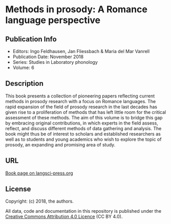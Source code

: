 # Methods in prosody: A Romance language perspective 

## Publication Info

- Editors: Ingo Feldhausen, Jan Fliessbach & Maria del Mar Vanrell
- Publication Date: November 2018
- Series: Studies in Laboratory phonology 
- Volume: 6

## Description
This book presents a collection of pioneering papers reflecting current methods in prosody research with a focus on Romance languages. The rapid expansion of the field of prosody research in the last decades has given rise to a proliferation of methods that has left little room for the critical assessment of these methods. The aim of this volume is to bridge this gap by embracing original contributions, in which experts in the field assess, reflect, and discuss different methods of data gathering and analysis. The book might thus be of interest to scholars and established researchers as well as to students and young academics who wish to explore the topic of prosody, an expanding and promising area of study.

## URL

[Book page on langsci-press.org](http://langsci-press.org/catalog/book/183)

## License

Copyright: (c) 2018, the authors.

All data, code and documentation in this repository is published under the
[Creative Commons Attribution 4.0 Licence](http://creativecommons.org/licenses/by/4.0/)
(CC BY 4.0).
